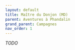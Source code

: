 ```yaml
---
layout: default
title: Maître du Donjon (MD)
parent: Aventures à Phandalin
grand_parent: Campagnes
nav_order: 1
---
```


*TODO*
